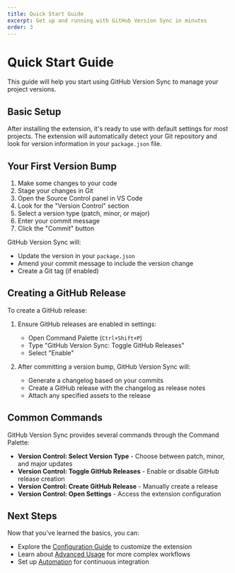 ```yaml
---
title: Quick Start Guide
excerpt: Get up and running with GitHub Version Sync in minutes
order: 3
---
```


# Quick Start Guide

This guide will help you start using GitHub Version Sync to manage your project versions.

## Basic Setup

After installing the extension, it's ready to use with default settings for most projects. The extension will automatically detect your Git repository and look for version information in your `package.json` file.

## Your First Version Bump

1. Make some changes to your code
2. Stage your changes in Git
3. Open the Source Control panel in VS Code
4. Look for the "Version Control" section
5. Select a version type (patch, minor, or major)
6. Enter your commit message
7. Click the "Commit" button

GitHub Version Sync will:
- Update the version in your `package.json`
- Amend your commit message to include the version change
- Create a Git tag (if enabled)

## Creating a GitHub Release

To create a GitHub release:

1. Ensure GitHub releases are enabled in settings:
   - Open Command Palette (`Ctrl+Shift+P`)
   - Type "GitHub Version Sync: Toggle GitHub Releases"
   - Select "Enable"

2. After committing a version bump, GitHub Version Sync will:
   - Generate a changelog based on your commits
   - Create a GitHub release with the changelog as release notes
   - Attach any specified assets to the release

## Common Commands

GitHub Version Sync provides several commands through the Command Palette:

- **Version Control: Select Version Type** - Choose between patch, minor, and major updates
- **Version Control: Toggle GitHub Releases** - Enable or disable GitHub release creation
- **Version Control: Create GitHub Release** - Manually create a release
- **Version Control: Open Settings** - Access the extension configuration

## Next Steps

Now that you've learned the basics, you can:

- Explore the [Configuration Guide](../configuration/settings) to customize the extension
- Learn about [Advanced Usage](../usage/advanced-features) for more complex workflows
- Set up [Automation](../usage/automation) for continuous integration
